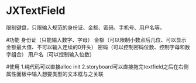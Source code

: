 # JXTextField
限制键盘，只限输入规范的身份证、金额、密码、手机号、用户名等。


#功能
身份证（只能输入数字、字母）
金额（可以限制小数点后几位、可以显示金额最大值、不可以输入连续的0开头）
密码（可以控制密码位数、控制字母和数字组合）
用户名（可以控制输入位数）

#使用
1.纯代码可以直接alloc init
2.storyboard可以直接拖完textfield之后在右侧属性面板中输入想要类型的文本框与之关联
